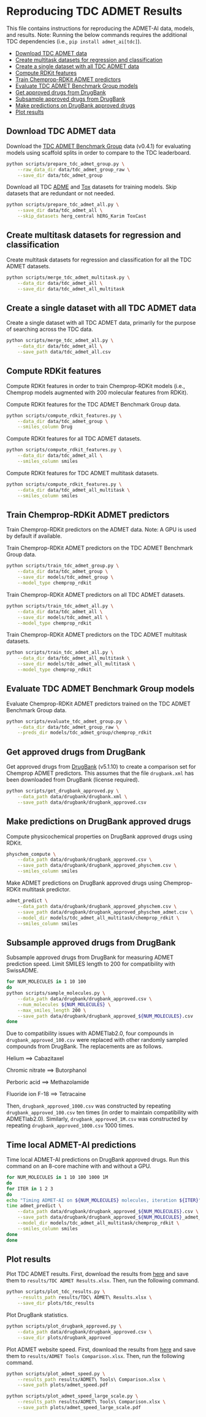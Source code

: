 # Reproducing TDC ADMET Results

This file contains instructions for reproducing the ADMET-AI data, models, and results. Note: Running the below commands requires the additional TDC dependencies (i.e., `pip install admet_ai[tdc]`).

- [Download TDC ADMET data](#download-tdc-admet-data)
- [Create multitask datasets for regression and classification](#create-multitask-datasets-for-regression-and-classification)
- [Create a single dataset with all TDC ADMET data](#create-a-single-dataset-with-all-tdc-admet-data)
- [Compute RDKit features](#compute-rdkit-features)
- [Train Chemprop-RDKit ADMET predictors](#train-chemprop-rdkit-admet-predictors)
- [Evaluate TDC ADMET Benchmark Group models](#evaluate-tdc-admet-benchmark-group-models)
- [Get approved drugs from DrugBank](#get-approved-drugs-from-drugbank)
- [Subsample approved drugs from DrugBank](#subsample-approved-drugs-from-drugbank)
- [Make predictions on DrugBank approved drugs](#make-predictions-on-drugbank-approved-drugs)
- [Plot results](#plot-results)

## Download TDC ADMET data

Download the [TDC ADMET Benchmark Group](https://tdcommons.ai/benchmark/admet_group/overview/) data (v0.4.1) for evaluating models using scaffold splits in order to compare to the TDC leaderboard.

```bash
python scripts/prepare_tdc_admet_group.py \
    --raw_data_dir data/tdc_admet_group_raw \
    --save_dir data/tdc_admet_group
```

Download all TDC [ADME](https://tdcommons.ai/single_pred_tasks/adme/) and [Tox](https://tdcommons.ai/single_pred_tasks/tox/) datasets for training models. Skip datasets that are redundant or not needed.

```bash
python scripts/prepare_tdc_admet_all.py \
    --save_dir data/tdc_admet_all \
    --skip_datasets herg_central hERG_Karim ToxCast
```

## Create multitask datasets for regression and classification

Create multitask datasets for regression and classification for all the TDC ADMET datasets.

```bash
python scripts/merge_tdc_admet_multitask.py \
    --data_dir data/tdc_admet_all \
    --save_dir data/tdc_admet_all_multitask
```

## Create a single dataset with all TDC ADMET data

Create a single dataset with all TDC ADMET data, primarily for the purpose of searching across the TDC data.

```bash
python scripts/merge_tdc_admet_all.py \
    --data_dir data/tdc_admet_all \
    --save_path data/tdc_admet_all.csv
```

## Compute RDKit features

Compute RDKit features in order to train Chemprop-RDKit models (i.e., Chemprop models augmented with 200 molecular features from RDKit).

Compute RDKit features for the TDC ADMET Benchmark Group data.

```bash
python scripts/compute_rdkit_features.py \
    --data_dir data/tdc_admet_group \
    --smiles_column Drug
```

Compute RDKit features for all TDC ADMET datasets.

```bash
python scripts/compute_rdkit_features.py \
    --data_dir data/tdc_admet_all \
    --smiles_column smiles
```

Compute RDKit features for TDC ADMET multitask datasets.

```bash
python scripts/compute_rdkit_features.py \
    --data_dir data/tdc_admet_all_multitask \
    --smiles_column smiles
```

## Train Chemprop-RDKit ADMET predictors

Train Chemprop-RDKit predictors on the ADMET data. Note: A GPU is used by default if available.

Train Chemprop-RDKit ADMET predictors on the TDC ADMET Benchmark Group data.

```bash
python scripts/train_tdc_admet_group.py \
    --data_dir data/tdc_admet_group \
    --save_dir models/tdc_admet_group \
    --model_type chemprop_rdkit
```

Train Chemprop-RDKit ADMET predictors on all TDC ADMET datasets.

```bash
python scripts/train_tdc_admet_all.py \
    --data_dir data/tdc_admet_all \
    --save_dir models/tdc_admet_all \
    --model_type chemprop_rdkit
```

Train Chemprop-RDKit ADMET predictors on the TDC ADMET multitask datasets.

```bash
python scripts/train_tdc_admet_all.py \
    --data_dir data/tdc_admet_all_multitask \
    --save_dir models/tdc_admet_all_multitask \
    --model_type chemprop_rdkit
```

## Evaluate TDC ADMET Benchmark Group models

Evaluate Chemprop-RDKit ADMET predictors trained on the TDC ADMET Benchmark Group data.

```bash
python scripts/evaluate_tdc_admet_group.py \
    --data_dir data/tdc_admet_group_raw \
    --preds_dir models/tdc_admet_group/chemprop_rdkit
```

## Get approved drugs from DrugBank

Get approved drugs from [DrugBank](https://go.drugbank.com/) (v5.1.10) to create a comparison set for Chemprop ADMET predictors. This assumes that the file `drugbank.xml` has been downloaded from DrugBank (license required).

```bash
python scripts/get_drugbank_approved.py \
    --data_path data/drugbank/drugbank.xml \
    --save_path data/drugbank/drugbank_approved.csv
```

## Make predictions on DrugBank approved drugs

Compute physicochemical properties on DrugBank approved drugs using RDKit.

```bash
physchem_compute \
    --data_path data/drugbank/drugbank_approved.csv \
    --save_path data/drugbank/drugbank_approved_physchem.csv \
    --smiles_column smiles
```

Make ADMET predictions on DrugBank approved drugs using Chemprop-RDKit multitask predictor.

```bash
admet_predict \
    --data_path data/drugbank/drugbank_approved_physchem.csv \
    --save_path data/drugbank/drugbank_approved_physchem_admet.csv \
    --model_dir models/tdc_admet_all_multitask/chemprop_rdkit \
    --smiles_column smiles
```

## Subsample approved drugs from DrugBank

Subsample approved drugs from DrugBank for measuring ADMET prediction speed. Limit SMILES length to 200 for compatibility with SwissADME.

```bash
for NUM_MOLECULES in 1 10 100
do
python scripts/sample_molecules.py \
    --data_path data/drugbank/drugbank_approved.csv \
    --num_molecules ${NUM_MOLECULES} \
    --max_smiles_length 200 \
    --save_path data/drugbank/drugbank_approved_${NUM_MOLECULES}.csv
done
```

Due to compatibility issues with ADMETlab2.0, four compounds in `drugbank_approved_100.csv` were replaced with other randomly sampled compounds from DrugBank. The replacements are as follows.

Helium ==> Cabazitaxel

Chromic nitrate ==> Butorphanol

Perboric acid ==> Methazolamide

Fluoride ion F-18 ==> Tetracaine

Then, `drugbank_approved_1000.csv` was constructed by repeating `drugbank_approved_100.csv` ten times (in order to maintain compatibility with ADMETlab2.0). Similarly, `drugbank_approved_1M.csv` was constructed by repeating `drugbank_approved_1000.csv` 1000 times.


## Time local ADMET-AI predictions

Time local ADMET-AI predictions on DrugBank approved drugs. Run this command on an 8-core machine with and without a GPU.

```bash
for NUM_MOLECULES in 1 10 100 1000 1M
do
for ITER in 1 2 3
do
echo "Timing ADMET-AI on ${NUM_MOLECULES} molecules, iteration ${ITER}"
time admet_predict \
    --data_path data/drugbank/drugbank_approved_${NUM_MOLECULES}.csv \
    --save_path data/drugbank/drugbank_approved_${NUM_MOLECULES}_admet_${ITER}.csv \
    --model_dir models/tdc_admet_all_multitask/chemprop_rdkit \
    --smiles_column smiles
done
done
```

## Plot results

Plot TDC ADMET results. First, download the results from [here](https://docs.google.com/spreadsheets/d/1bh9FEHqhbfHKF-Nxjad0Cpy2p5ztH__p0pijB43yc94/edit?usp=sharing) and save them to `results/TDC ADMET Results.xlsx`. Then, run the following command.

```bash
python scripts/plot_tdc_results.py \
    --results_path results/TDC\ ADMET\ Results.xlsx \
    --save_dir plots/tdc_results
```

Plot DrugBank statistics.

```bash
python scripts/plot_drugbank_approved.py \
    --data_path data/drugbank/drugbank_approved.csv \
    --save_dir plots/drugbank_approved
```

Plot ADMET website speed. First, download the results from [here](https://docs.google.com/spreadsheets/d/1_bvDO73MvYb7wl7_kH6Vagonyi-EJ6H-u8KpwQQ9Srg/edit?usp=sharing) and save them to `results/ADMET Tools Comparison.xlsx`. Then, run the following command.

```bash
python scripts/plot_admet_speed.py \
    --results_path results/ADMET\ Tools\ Comparison.xlsx \
    --save_path plots/admet_speed.pdf
```

```bash
python scripts/plot_admet_speed_large_scale.py \
    --results_path results/ADMET\ Tools\ Comparison.xlsx \
    --save_path plots/admet_speed_large_scale.pdf
```
